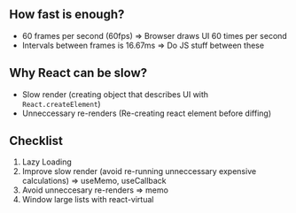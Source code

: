 ## How fast is enough?
- 60 frames per second (60fps) => Browser draws UI 60 times per second
- Intervals between frames is 16.67ms => Do JS stuff between these 

## Why React can be slow?
- Slow render (creating object that describes UI with `React.createElement`)
- Unneccessary re-renders (Re-creating react element before diffing)

## Checklist
1. Lazy Loading
2. Improve slow render (avoid re-running unneccessary expensive calculations) => useMemo, useCallback
3. Avoid unneccesary re-renders => memo
4. Window large lists with react-virtual
